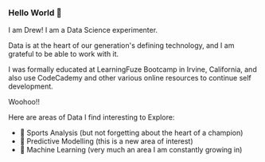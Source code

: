 ### Hello World 👋

I am Drew! I am a Data Science experimenter. 

Data is at the heart of our generation's defining technology, and I am grateful to be able to work with it. 

I was formally educated at LearningFuze Bootcamp in Irvine, California, and also use CodeCademy and other various online resources to continue self development. 

Woohoo!!

Here are areas of Data I find interesting to Explore:
- 🏀 Sports Analysis (but not forgetting about the heart of a champion)
- 🔮 Predictive Modelling (this is a new area of interest)
- 🤖 Machine Learning (very much an area I am constantly growing in)
